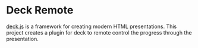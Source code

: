 Deck Remote
===========

[deck.js][1] is a framework for creating modern HTML
presentations. This project creates a plugin for deck to remote
control the progress through the presentation.

[1]: http://imakewebthings.com/deck.js/ "Homepage for deck.js"